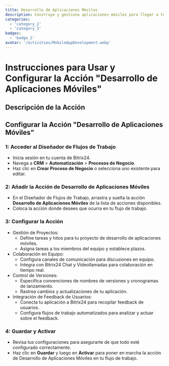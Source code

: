 ```yaml
---
title: Desarrollo de Aplicaciones Móviles
description: Construye y gestiona aplicaciones móviles para llegar a tu audiencia.
categories: 
  - 'category_2'
  - 'category_3'
badges: 
  - 'badge_2' 
avatar: '/activities/MobileAppDevelopment.webp'
---
```

# Instrucciones para Usar y Configurar la Acción "Desarrollo de Aplicaciones Móviles"

## Descripción de la Acción

## **Configurar la Acción "Desarrollo de Aplicaciones Móviles"**

### 1: Acceder al Diseñador de Flujos de Trabajo
- Inicia sesión en tu cuenta de Bitrix24.
- Navega a **CRM** > **Automatización** > **Procesos de Negocio**.
- Haz clic en **Crear Proceso de Negocio** o selecciona uno existente para editar.

### 2: Añadir la Acción de Desarrollo de Aplicaciones Móviles
- En el Diseñador de Flujos de Trabajo, arrastra y suelta la acción **Desarrollo de Aplicaciones Móviles** de la lista de acciones disponibles.
- Coloca la acción donde desees que ocurra en tu flujo de trabajo.

### 3: Configurar la Acción
- Gestión de Proyectos:
  - Define tareas y hitos para tu proyecto de desarrollo de aplicaciones móviles.
  - Asigna tareas a los miembros del equipo y establece plazos.
- Colaboración en Equipo:
  - Configura canales de comunicación para discusiones en equipo.
  - Integra con Bitrix24 Chat y Videollamadas para colaboración en tiempo real.
- Control de Versiones:
  - Especifica convenciones de nombres de versiones y cronogramas de lanzamiento.
  - Rastrea cambios y actualizaciones de tu aplicación.
- Integración de Feedback de Usuarios:
  - Conecta tu aplicación a Bitrix24 para recopilar feedback de usuarios.
  - Configura flujos de trabajo automatizados para analizar y actuar sobre el feedback.

### 4: Guardar y Activar
- Revisa tus configuraciones para asegurarte de que todo esté configurado correctamente.
- Haz clic en **Guardar** y luego en **Activar** para poner en marcha la acción de Desarrollo de Aplicaciones Móviles en tu flujo de trabajo.